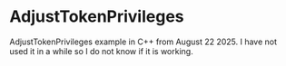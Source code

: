 # AdjustTokenPrivileges
AdjustTokenPrivileges example in C++ from August 22 2025. I have not used it in a while so I do not know if it is working.
